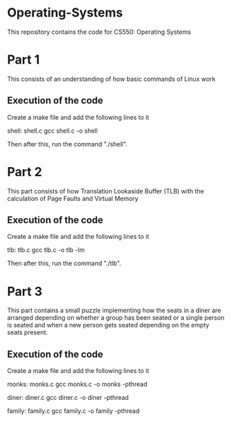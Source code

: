 # Operating-Systems
This repository contains the code for CS550: Operating Systems

# Part 1
This consists of an understanding of how basic commands of Linux work

## Execution of the code
Create a make file and add the following lines to it

shell: shell.c
	gcc shell.c -o shell

 Then after this, run the command "./shell".

# Part 2

This part consists of how Translation Lookaside Buffer (TLB) with the calculation of Page Faults and Virtual Memory

## Execution of the code
Create a make file and add the following lines to it

tlb: tlb.c
	gcc tlb.c -o tlb -lm 

Then after this, run the command "./tlb".

# Part 3

This part contains a small puzzle implementing how the seats in a diner are arranged depending on whether a group has been seated or a single person is seated and when a new person gets seated depending on the empty seats present.

## Execution of the code
Create a make file and add the following lines to it

monks: monks.c
	gcc monks.c -o monks -pthread

diner: diner.c
	gcc diner.c -o diner -pthread

family: family.c
	gcc family.c -o family -pthread
